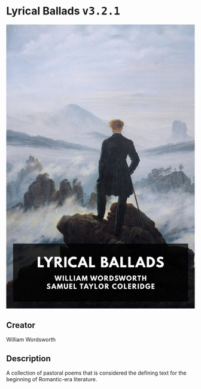 
# Lyrical Ballads <kbd>v3.2.1</kbd>

<center>
  <img src="./cover-1024.jpg"/>
</center>

## Creator
William Wordsworth

## Description
A collection of pastoral poems that is considered the defining text for the beginning of Romantic-era literature.

